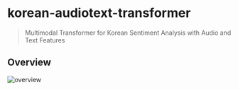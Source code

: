 # korean-audiotext-transformer
> Multimodal Transformer for Korean Sentiment Analysis with Audio and Text Features

## Overview
![overview](https://github.com/youngbin-ro/korean-audiotext-transformer/blob/master/images/overview.png?raw=true)

